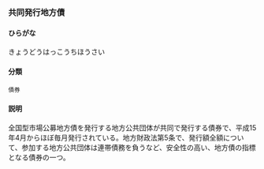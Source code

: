 <div style="display:none;">

## [あ行](securities-terms?id=あ行)
## [か行](securities-terms?id=か行)

</div>

### 共同発行地方債

#### ひらがな

きょうどうはっこうちほうさい

#### 分類

`債券`

#### 説明

全国型市場公募地方債を発行する地方公共団体が共同で発行する債券で、平成15年4月からほぼ毎月発行されている。地方財政法第5条で、発行額全額について、参加する地方公共団体は連帯債務を負うなど、安全性の高い、地方債の指標となる債券の一つ。

<div style="display:none;">

## [さ行](securities-terms?id=さ行)
## [た行](securities-terms?id=た行)
## [な行](securities-terms?id=な行)
## [は行](securities-terms?id=は行)
## [ま行](securities-terms?id=ま行)
## [や行](securities-terms?id=や行)
## [ら行](securities-terms?id=ら行)
## [わ行](securities-terms?id=わ行)
## [英数字・記号](securities-terms?id=英数字・記号)

</div>

